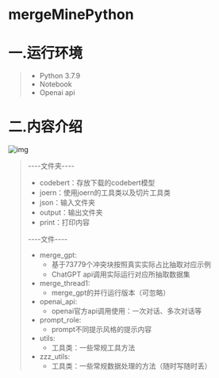 # mergeMinePython

# 一.运行环境

> - Python 3.7.9
> - Notebook
> - Openai api

# 二.内容介绍

![img](https://ovxmsaoguz.feishu.cn/space/api/box/stream/download/asynccode/?code=NTA5ODlmNDFiODMwM2ZmZjdiNTRkNDBiZTBkYzBiNzdfOXdlNzhHRlhKb2JqNVBuUmJKY3htWE5ucEVZeTVTWHhfVG9rZW46Wk1LSGJJMjN3b1U5bWZ4R3p1emNUdnl1bnNmXzE3MzIwMjQyNjA6MTczMjAyNzg2MF9WNA)

> ----文件夹----
>
> - codebert：存放下载的codebert模型
> - joern：使用joern的工具类以及切片工具类
> - json：输入文件夹
> - output：输出文件夹
> - print：打印内容
>
> ----文件----
>
> - merge_gpt:
>   - 基于73779个冲突块按照真实实际占比抽取对应示例
>   - ChatGPT api调用实际运行对应所抽取数据集
> - merge_thread1:
>   - merge_gpt的并行运行版本（可忽略）
> - openai_api:
>   - openai官方api调用使用：一次对话、多次对话等
> - prompt_role:
>   - prompt不同提示风格的提示内容
> - utils:
>   - 工具类：一些常规工具方法
> - zzz_utils:
>   - 工具类：一些常规数据处理的方法（随时写随时丢）